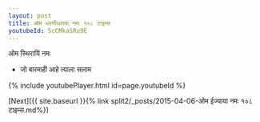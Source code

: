 ```yaml
---
layout: post
title: ओम धरणीधराया नमः १०८ टाइम्स
youtubeId: 5cCMkaSRu9E
---
```

 
 
 ओम स्थिरायिं नमः  
 
 - जो बारमाही आहे त्याला सलाम 
 
  
 
  
 
 
 
 
 
 


{% include youtubePlayer.html id=page.youtubeId %}
 
[Next]({{ site.baseurl }}{% link  split2/_posts/2015-04-06-ओम ईज्याया नमः १०८ टाइम्स.md%})
 
